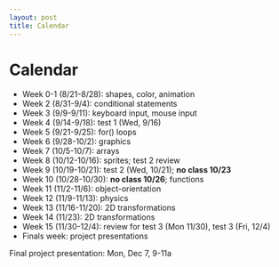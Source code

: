 ```yaml
---
layout: post
title: Calendar
---
```


# Calendar

- Week 0-1 (8/21-8/28): shapes, color, animation
- Week 2 (8/31-9/4): conditional statements
- Week 3 (9/9-9/11): keyboard input, mouse input
- Week 4 (9/14-9/18): test 1 (Wed, 9/16)
- Week 5 (9/21-9/25): for() loops
- Week 6 (9/28-10/2): graphics
- Week 7 (10/5-10/7): arrays
- Week 8 (10/12-10/16): sprites; test 2 review 
- Week 9 (10/19-10/21): test 2 (Wed, 10/21); **no class 10/23**
- Week 10 (10/28-10/30): **no class 10/26**; functions
- Week 11 (11/2-11/6): object-orientation
- Week 12 (11/9-11/13): physics
- Week 13 (11/16-11/20): 2D transformations
- Week 14 (11/23): 2D transformations
- Week 15 (11/30-12/4): review for test 3 (Mon 11/30), test 3 (Fri, 12/4)
- Finals week: project presentations

Final project presentation: Mon, Dec 7, 9-11a
